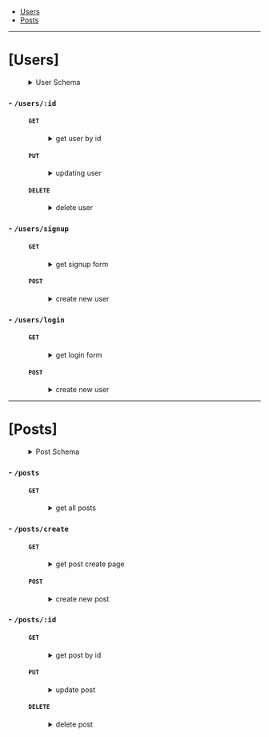 <style>
	details,
	.sub {
		margin-left:40px;
	}
</style>

- <a href="#users">Users</a>
- <a href="#posts">Posts</a>

---

<h1 id="users"> &#91;Users&#93; </h1>

<details>
<summary>User Schema</summary>

```javascript
{
	id: string, // 아이디 생성시 id배정
	username: string, // 로그인ID, unique옵션
	password: string, // 비밀번호, bcrypt API로 해싱
	name: string, // 사용자 이름
}
```

</details>

### - `/users/:id`

<div class="sub">

#### `GET`

<details>
<summary>get user by id</summary>

- response: `200`

  ```javascript
  {
    user,
  }
  ```

</details>

#### `PUT`

<details>
<summary>updating user</summary>

- request

  ```javascript
  {
    username,
  	name,
  	password,
  	confirmPassword,
  }
  ```

- response: `200`

  ```javascript
  {
    user,
  }
  ```

</details>

#### `DELETE`

<details>
<summary>delete user</summary>

- response: `204`

</details>
</div>

### - `/users/signup`

<div class="sub">

#### `GET`

<details>
<summary>get signup form</summary>

- response: `200`

</details>

#### `POST`

<details>
<summary>create new user</summary>

- request:

  ```javascript
  {
  	username,
  	name,
  	password,
  	confirmPassword,
  }
  ```

- response: `201`
  redirect: `/login`

</details>
</div>

### - `/users/login`

<div class="sub">

#### `GET`

<details>
<summary>get login form</summary>

- response: `200`

</details>

#### `POST`

<details>
<summary>create new user</summary>

- request:

  ```javascript
  {
  	username,
  	password,
  }
  ```

- response: `200`
  redirect: `/posts`

</details>
</div>

---

<h1 id="posts"> &#91;Posts&#93; </h1>

<details>
<summary>Post Schema</summary>

```javascript
{
	id: string, // 유저 id
	title: string, // 포스트 제목
	text: string, // 포스트 내용
	createdAt: Date, // 포스트 생성 날짜
	name: string, // 유저 이름
	username: string // 유저 로그인id
	name: string, // 사용자 이름
}
```

</details>

### - `/posts`

<div class="sub">

#### `GET`

<details>
<summary>get all posts</summary>

- response: `200`

  ```javascript
  {
  	[board1, board2 ....]
  }
  ```

</details>
</div>

### - `/posts/create`

<div class="sub">

#### `GET`

<details>
<summary>get post create page</summary>

- response: `200`

</details>

#### `POST`

<details>
<summary>create new post</summary>

- request:

  ```javascript
  {
  	username,
  	password,
  }
  ```

- response: `200`
  redirect: `/posts`

</details>
</div>

### - `/posts/:id`

<div class="sub">

#### `GET`

<details>
<summary>get post by id</summary>

- response: `200`

</details>

#### `PUT`

<details>
<summary>update post</summary>

- request

  ```javascript
  {
    id,
  	title,
  	text,
  	createdAt,
  	name,
  	username,
  	name,
  }
  ```

- response: `200`

  ```javascript
  {
    post,
  }
  ```

</details>

#### `DELETE`

<details>
<summary>delete post</summary>

- response: `204`

</details>
</div>

</div>
